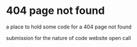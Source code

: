 # 404 page not found
a place to hold some code for a 404 page not found 

submission for the nature of code website open call
